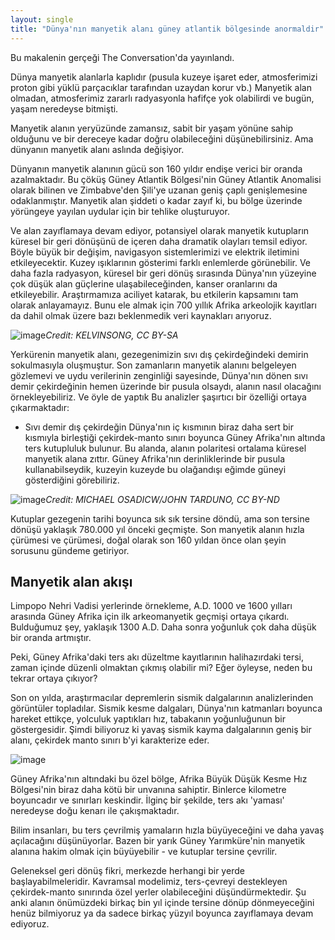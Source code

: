 ```yaml
---
layout: single
title: "Dünya'nın manyetik alanı güney atlantik bölgesinde anormaldir"
---
```

Bu makalenin gerçeği The Conversation'da yayınlandı.

Dünya manyetik alanlarla kaplıdır (pusula kuzeye işaret eder, atmosferimizi proton gibi yüklü parçacıklar tarafından uzaydan korur vb.) Manyetik alan olmadan, atmosferimiz zararlı radyasyonla hafifçe yok olabilirdi ve bugün, yaşam neredeyse bitmişti.

Manyetik alanın yeryüzünde zamansız, sabit bir yaşam yönüne sahip olduğunu ve bir dereceye kadar doğru olabileceğini düşünebilirsiniz. Ama dünyanın manyetik alanı aslında değişiyor.

Dünyanın manyetik alanının gücü son 160 yıldır endişe verici bir oranda azalmaktadır. Bu çöküş Güney Atlantik Bölgesi'nin Güney Atlantik Anomalisi olarak bilinen ve Zimbabve'den Şili'ye uzanan geniş çaplı genişlemesine odaklanmıştır. Manyetik alan şiddeti o kadar zayıf ki, bu bölge üzerinde yörüngeye yayılan uydular için bir tehlike oluşturuyor.

<script async src="//pagead2.googlesyndication.com/pagead/js/adsbygoogle.js"></script>
<ins class="adsbygoogle"
     style="display:block; text-align:center;"
     data-ad-layout="in-article"
     data-ad-format="fluid"
     data-ad-client="ca-pub-7868661326160958"
     data-ad-slot="3072558811"></ins>
<script>
     (adsbygoogle = window.adsbygoogle || []).push({});
</script>

Ve alan zayıflamaya devam ediyor, potansiyel olarak manyetik kutupların küresel bir geri dönüşünü de içeren daha dramatik olayları temsil ediyor. Böyle büyük bir değişim, navigasyon sistemlerimizi ve elektrik iletimini etkileyecektir. Kuzey ışıklarının gösterimi farklı enlemlerde görünebilir. Ve daha fazla radyasyon, küresel bir geri dönüş sırasında Dünya'nın yüzeyine çok düşük alan güçlerine ulaşabileceğinden, kanser oranlarını da etkileyebilir. Araştırmamıza aciliyet katarak, bu etkilerin kapsamını tam olarak anlayamayız. Bunu ele almak için 700 yıllık Afrika arkeolojik kayıtları da dahil olmak üzere bazı beklenmedik veri kaynakları arıyoruz.

![image](https://s.newsweek.com/sites/www.newsweek.com/files/styles/embed_tablet/public/2017/02/06/earthsinterior.png)*Credit: KELVINSONG, CC BY-SA*

Yerkürenin manyetik alanı, gezegenimizin sıvı dış çekirdeğindeki demirin sokulmasıyla oluşmuştur. Son zamanların manyetik alanını belgeleyen gözlemevi ve uydu verilerinin zenginliği sayesinde, Dünya'nın dönen sıvı demir çekirdeğinin hemen üzerinde bir pusula olsaydı, alanın nasıl olacağını örnekleyebiliriz. Ve öyle de yaptık
Bu analizler şaşırtıcı bir özelliği ortaya çıkarmaktadır:
- Sıvı demir dış çekirdeğin Dünya'nın iç kısmının biraz daha sert bir kısmıyla birleştiği çekirdek-manto sınırı boyunca Güney Afrika'nın altında ters kutupluluk bulunur. Bu alanda, alanın polaritesi ortalama küresel manyetik alana zıttır. Güney Afrika'nın derinliklerinde bir pusula kullanabilseydik, kuzeyin kuzeyde bu olağandışı eğimde güneyi gösterdiğini görebiliriz.

<script async src="//pagead2.googlesyndication.com/pagead/js/adsbygoogle.js"></script>
<ins class="adsbygoogle"
     style="display:block; text-align:center;"
     data-ad-layout="in-article"
     data-ad-format="fluid"
     data-ad-client="ca-pub-7868661326160958"
     data-ad-slot="3072558811"></ins>
<script>
     (adsbygoogle = window.adsbygoogle || []).push({});
</script>

![image](https://s.newsweek.com/sites/www.newsweek.com/files/styles/embed_tablet/public/2017/02/06/southatlanticanomaly.png)*Credit: MICHAEL OSADICW/JOHN TARDUNO, CC BY-ND*

Kutuplar gezegenin tarihi boyunca sık sık tersine döndü, ama son tersine dönüşü yaklaşık 780.000 yıl önceki geçmişte. Son manyetik alanın hızla çürümesi ve çürümesi, doğal olarak son 160 yıldan önce olan şeyin sorusunu gündeme getiriyor.

Manyetik alan akışı
-
Limpopo Nehri Vadisi yerlerinde örnekleme, A.D. 1000 ve 1600 yılları arasında Güney Afrika için ilk arkeomanyetik geçmişi ortaya çıkardı. Bulduğumuz şey, yaklaşık 1300 A.D. Daha sonra yoğunluk çok daha düşük bir oranda artmıştır.

Peki, Güney Afrika'daki ters akı düzeltme kayıtlarının halihazırdaki tersi, zaman içinde düzenli olmaktan çıkmış olabilir mi? Eğer öyleyse, neden bu tekrar ortaya çıkıyor?

Son on yılda, araştırmacılar depremlerin sismik dalgalarının analizlerinden görüntüler topladılar. Sismik kesme dalgaları, Dünya'nın katmanları boyunca hareket ettikçe, yolculuk yaptıkları hız, tabakanın yoğunluğunun bir göstergesidir. Şimdi biliyoruz ki yavaş sismik kayma dalgalarının geniş bir alanı, çekirdek manto sınırı b'yi karakterize eder.

<script async src="//pagead2.googlesyndication.com/pagead/js/adsbygoogle.js"></script>
<ins class="adsbygoogle"
     style="display:block; text-align:center;"
     data-ad-layout="in-article"
     data-ad-format="fluid"
     data-ad-client="ca-pub-7868661326160958"
     data-ad-slot="3072558811"></ins>
<script>
     (adsbygoogle = window.adsbygoogle || []).push({});
</script>

![image](https://www.astro.cz/apod_data/2002/11/field_glatz_big.gif)

Güney Afrika'nın altındaki bu özel bölge, Afrika Büyük Düşük Kesme Hız Bölgesi'nin biraz daha kötü bir unvanına sahiptir. Binlerce kilometre boyuncadır ve sınırları keskindir. İlginç bir şekilde, ters akı 'yaması' neredeyse doğu kenarı ile çakışmaktadır.

Bilim insanları, bu ters çevrilmiş yamaların hızla büyüyeceğini ve daha yavaş açılacağını düşünüyorlar. Bazen bir yarık Güney Yarımküre'nin manyetik alanına hakim olmak için büyüyebilir - ve kutuplar tersine çevrilir.

Geleneksel geri dönüş fikri, merkezde herhangi bir yerde başlayabilmeleridir. Kavramsal modelimiz, ters-çevreyi destekleyen çekirdek-manto sınırında özel yerler olabileceğini düşündürmektedir. Şu anki alanın önümüzdeki birkaç bin yıl içinde tersine dönüp dönmeyeceğini henüz bilmiyoruz ya da sadece birkaç yüzyıl boyunca zayıflamaya devam ediyoruz.
